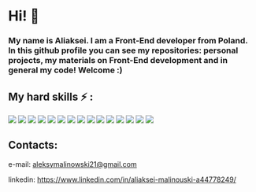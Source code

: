 # Hi! 👋

### My name is Aliaksei. I am a Front-End developer from Poland. In this github profile you can see my repositories: personal projects, my materials on Front-End development and in general my code! Welcome :)

## My hard skills ⚡️ :

<img src="https://img.shields.io/badge/HTML-black?style=for-the-badge&logo=&logoColor=orange"> <img src="https://img.shields.io/badge/CSS-blue?style=for-the-badge&logo=&logoColor=white"> <img src="https://img.shields.io/badge/SAAS/SCSS-pink?style=for-the-badge&logo=&logoColor=white"> <img src="https://img.shields.io/badge/JavaScript-yellow?style=for-the-badge&logo=&logoColor=white"> <img src="https://img.shields.io/badge/React-cadetblue?style=for-the-badge&logo=&logoColor=white"> <img src="https://img.shields.io/badge/Git-gray?style=for-the-badge&logo=&logoColor=white"> <img src="https://img.shields.io/badge/Webpack-blue?style=for-the-badge&logo=&logoColor=white"> <img src="https://img.shields.io/badge/NPM-lightblue?style=for-the-badge&logo=&logoColor=black"> <img src="https://img.shields.io/badge/Redux-black?style=for-the-badge&logo=&logoColor=white"> <img src="https://img.shields.io/badge/Redux-Thunk-purple?style=for-the-badge&logo=&logoColor=white"> <img src="https://img.shields.io/badge/Redux-Toolkit-blue?style=for-the-badge&logo=&logoColor=white">  <img src="https://img.shields.io/badge/TypeScript-blue?style=for-the-badge&logo=&logoColor=white"> <img src="https://img.shields.io/badge/Next.js-black?style=for-the-badge&logo=&logoColor=white"> <img src="https://img.shields.io/badge/Node.js-green?style=for-the-badge&logo=&logoColor=white"> <img src="https://img.shields.io/badge/MUI-white?style=for-the-badge&logo=&logoColor=blue">

## Contacts:

e-mail: aleksymalinowski21@gmail.com

linkedin: https://www.linkedin.com/in/aliaksei-malinouski-a44778249/


